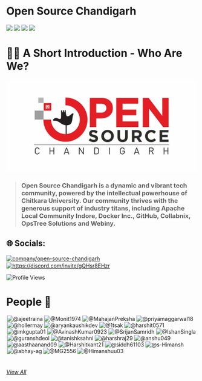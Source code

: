 # Open Source Chandigarh 
<p>
  <img src="https://img.shields.io/badge/Learn -✨-ff0000"/>
  <img src="https://img.shields.io/badge/Foster -✨-ff0000"/>
  <img src="https://img.shields.io/badge/Express -✨-ff0000"/>
  <img src="https://img.shields.io/badge/Open Source is Fun-❤️-white"/>
</p>


# 🙋‍♀️ A Short Introduction - Who Are We?
<!---![](Images/Open-Source-Chandigarh.jpeg)--->
<!---![Open-Source-Chandigarh](https://user-images.githubusercontent.com/91736425/184363962-9105fbaa-9dcd-4503-ab75-3aa731e769f0.jpeg)--->
![O-S-C](https://github.com/Open-Source-Chandigarh/.github/blob/main/profile/Images/logo_osc.png)
> ### Open Source Chandigarh is a dynamic and vibrant tech community, powered by the intellectual powerhouse of Chitkara University. Our community thrives with the generous support of industry titans, including Apache Local Community Indore, Docker Inc., GitHub, Collabnix, OpsTree Solutions and Webiny.

<!---🌈 Contribution guidelines - how can the community get involved?
👩‍💻 Useful resources - where can the community find your docs? Is there anything else the community should know?
🍿 Fun facts - what does your team eat for breakfast?
🧙 Remember, you can do mighty things with the power of [Markdown](https://docs.github.com/github/writing-on-github/getting-started-with-writing-and-formatting-on-github/basic-writing-and-formatting-syntax)
--->
## 🌐 Socials:
<p align="left">
<a href="https://www.linkedin.com/company/open-source-chandigarh/" target="blank"><img align="center" src="https://raw.githubusercontent.com/rahuldkjain/github-profile-readme-generator/master/src/images/icons/Social/linked-in-alt.svg" alt="company/open-source-chandigarh" height="30" width="40" /></a>
<a href="https://discord.gg/https://discord.com/invite/gQHsr8EHzr" target="blank"><img align="center" src="https://raw.githubusercontent.com/rahuldkjain/github-profile-readme-generator/master/src/images/icons/Social/discord.svg" alt="https://discord.com/invite/gQHsr8EHzr" height="30" width="40" /></a>
</p>

<p align="left">
  <img src="https://komarev.com/ghpvc/?username=Open-Source-Chandigarh&label=Profile%20views&color=ff0000&style=flat" alt="Profile Views" />
</p>

# People 👤
<div class="clearfix d-flex flex-wrap" style="margin: 2px">
<img class="avatar avatar-user" src="https://avatars.githubusercontent.com/u/313480?s=70&amp;v=4" width="55" height="55" alt="@ajeetraina">
<img class="avatar avatar-user" src="https://avatars.githubusercontent.com/u/106236449?s=70&amp;v=4" width="55" height="55" alt="@Monit1974">
<img class="avatar avatar-user" src="https://avatars.githubusercontent.com/u/121788863?s=70&amp;v=4" width="55" height="55" alt="@MahajanPreksha">
<img class="avatar avatar-user" src="https://avatars.githubusercontent.com/u/122437027?s=96&amp;v=4" width="55" height="55" alt="@priyamaggarwal18">
<img class="avatar avatar-user" src="https://avatars.githubusercontent.com/u/122338009?s=96&amp;v=4" width="55" height="55" alt="@hollermay">
<img class="avatar avatar-user" src="https://avatars.githubusercontent.com/u/37568514?s=70&amp;v=4" width="55" height="55" alt="@aryankaushikdev">
<img class="avatar avatar-user" src="https://avatars.githubusercontent.com/u/42407874?s=70&amp;v=4" width="55" height="55" alt="@1tsak">
<img class="avatar avatar-user" src="https://avatars.githubusercontent.com/u/62325955?s=70&amp;v=4" width="55" height="55" alt="@harshit0571">
<img class="avatar avatar-user" src="https://avatars.githubusercontent.com/u/66107976?s=70&amp;v=4" width="55" height="55" alt="@mkgupta01">
<img class="avatar avatar-user" src="https://avatars.githubusercontent.com/u/71658168?s=70&amp;v=4" width="55" height="55" alt="@AvinashKumar0923">
<img class="avatar avatar-user" src="https://avatars.githubusercontent.com/u/74289654?s=70&amp;v=4" width="55" height="55" alt="@SrijanSamridh">
<img class="avatar avatar-user" src="https://avatars.githubusercontent.com/u/79676239?s=70&amp;v=4" width="55" height="55" alt="@IshanSingla">
<img class="avatar avatar-user" src="https://avatars.githubusercontent.com/u/91736425?s=70&amp;v=4" width="55" height="55" alt="@guranshdeol">
<img class="avatar avatar-user" src="https://avatars.githubusercontent.com/u/92090722?s=70&amp;v=4" width="55" height="55" alt="@tanishksahni">
<img class="avatar avatar-user" src="https://avatars.githubusercontent.com/u/93452151?s=70&amp;v=4" width="55" height="55" alt="@harshraj29">
<img class="avatar avatar-user" src="https://avatars.githubusercontent.com/u/95365748?s=70&amp;v=4" width="55" height="55" alt="@anshu049">
<img class="avatar avatar-user" src="https://avatars.githubusercontent.com/u/95748206?s=70&amp;v=4" width="55" height="55" alt="@aasthaanand09">
<img class="avatar avatar-user" src="https://avatars.githubusercontent.com/u/96339258?s=70&amp;v=4" width="55" height="55" alt="@Harshitkant21">
<img class="avatar avatar-user" src="https://avatars.githubusercontent.com/u/96472929?s=70&amp;v=4" width="55" height="55" alt="@siddh61103">
<img class="avatar avatar-user" src="https://avatars.githubusercontent.com/u/96992304?s=70&amp;v=4" width="55" height="55" alt="@s-Himansh">
<img class="avatar avatar-user" src="https://avatars.githubusercontent.com/u/97821733?s=70&amp;v=4" width="55" height="55" alt="@abhay-ag">
<img class="avatar avatar-user" src="https://avatars.githubusercontent.com/u/98271284?s=70&amp;v=4" width="55" height="55" alt="@MG2556">  
<img class="avatar avatar-user" src="https://avatars.githubusercontent.com/u/100996941?s=70&amp;v=4" width="55" height="55" alt="@Himanshuu03">
      </div>
      <br>
        <div data-view-component="true" class="mt-2">
          <a text="small" href="https://github.com/orgs/Open-Source-Chandigarh/people" data-view-component="true" class="Link">
            <h6>View All</h6></a></div> 

